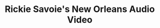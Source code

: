 ---
title: "Rickie Savoie's New Orleans Audio Video"
url: /elmwood/rickie-savoies-new-orleans-audio-video/
shop: electronics
---